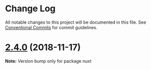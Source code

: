 # Change Log

All notable changes to this project will be documented in this file.
See [Conventional Commits](https://conventionalcommits.org) for commit guidelines.

# [2.4.0](https://github.com/nuxt/nuxt.js/compare/v2.3.1...v2.4.0) (2018-11-17)

**Note:** Version bump only for package nuxt
